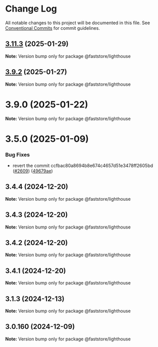 # Change Log

All notable changes to this project will be documented in this file.
See [Conventional Commits](https://conventionalcommits.org) for commit guidelines.

## [3.11.3](https://github.com/vtex/faststore/compare/v3.11.2...v3.11.3) (2025-01-29)

**Note:** Version bump only for package @faststore/lighthouse

## [3.9.2](https://github.com/vtex/faststore/compare/v3.9.1...v3.9.2) (2025-01-27)

**Note:** Version bump only for package @faststore/lighthouse

# 3.9.0 (2025-01-22)

**Note:** Version bump only for package @faststore/lighthouse

# 3.5.0 (2025-01-09)

### Bug Fixes

- revert the commit ccfbac80a8694b8e674c4657d51e3478ff2605bd ([#2609](https://github.com/vtex/faststore/issues/2609)) ([49679ae](https://github.com/vtex/faststore/commit/49679ae3a735f7fa29d716b6e9f6d4941d73a647))

## 3.4.4 (2024-12-20)

**Note:** Version bump only for package @faststore/lighthouse

## 3.4.3 (2024-12-20)

**Note:** Version bump only for package @faststore/lighthouse

## 3.4.2 (2024-12-20)

**Note:** Version bump only for package @faststore/lighthouse

## 3.4.1 (2024-12-20)

**Note:** Version bump only for package @faststore/lighthouse

## 3.1.3 (2024-12-13)

**Note:** Version bump only for package @faststore/lighthouse

## 3.0.160 (2024-12-09)

**Note:** Version bump only for package @faststore/lighthouse
